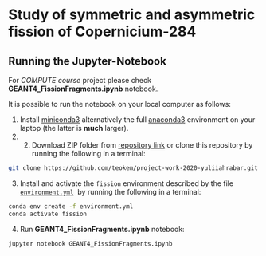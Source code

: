 # Study of symmetric and asymmetric fission of Copernicium-284

## Running the Jupyter-Notebook

For _COMPUTE course_ project please check **GEANT4_FissionFragments.ipynb** notebook.

It is possible to run the notebook on your local computer as follows:

1. Install [miniconda3](https://conda.io/miniconda.html) alternatively the full [anaconda3](https://www.anaconda.com/download) environment on your laptop (the latter is **much** larger).
2. 2. Download ZIP folder from [repository link](https://github.com/teokem/project-work-2020-yuliiahrabar.git) or clone this repository by running the following in a terminal:
```bash
git clone https://github.com/teokem/project-work-2020-yuliiahrabar.git
```
3. Install and activate the `fission` environment described by the file [`environment.yml`](/environment.yml)  by running the following in a terminal:

```bash
conda env create -f environment.yml
conda activate fission
```
4. Run **GEANT4_FissionFragments.ipynb** notebook:

```bash
jupyter notebook GEANT4_FissionFragments.ipynb
```
